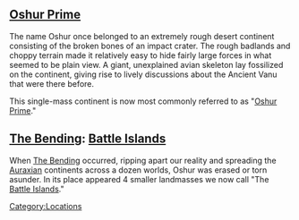 ## [Oshur Prime](Oshur_Prime.md)

The name Oshur once belonged to an extremely rough desert continent
consisting of the broken bones of an impact crater. The rough badlands
and choppy terrain made it relatively easy to hide fairly large forces
in what seemed to be plain view. A giant, unexplained avian skeleton lay
fossilized on the continent, giving rise to lively discussions about the
Ancient Vanu that were there before.

This single-mass continent is now most commonly referred to as "[Oshur
Prime](Oshur_Prime.md)."

## [The Bending](The_Bending.md): [Battle Islands](Battle_Islands.md)

When [The Bending](The_Bending.md) occurred, ripping apart our
reality and spreading the [Auraxian](Auraxis.md) continents
across a dozen worlds, Oshur was erased or torn asunder. In its place
appeared 4 smaller landmasses we now call "The [Battle
Islands](Battle_Islands.md)."

[Category:Locations](Category:Locations.md)
